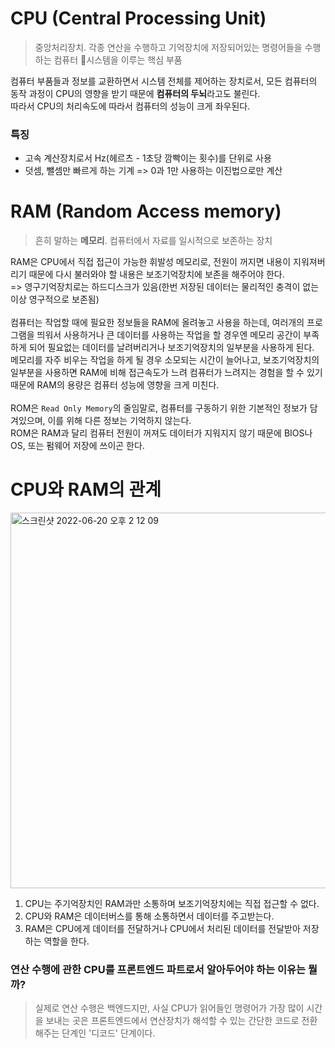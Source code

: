 # CPU (Central Processing Unit)

> 중앙처리장치. 각종 연산을 수행하고 기억장치에 저장되어있는 명령어들을 수행하는 컴퓨터 시스템을 이루는 핵심 부품

컴퓨터 부품들과 정보를 교환하면서 시스템 전체를 제어하는 장치로서, 모든 컴퓨터의 동작 과정이 CPU의 영향을 받기 때문에 **컴퓨터의 두뇌**라고도 불린다.<br />
따라서 CPU의 처리속도에 따라서 컴퓨터의 성능이 크게 좌우된다.

### 특징

- 고속 계산장치로서 Hz(헤르츠 - 1초당 깜빡이는 횟수)를 단위로 사용
- 덧셈, 뺄셈만 빠르게 하는 기계 => 0과 1만 사용하는 이진법으로만 계산

# RAM (Random Access memory)

> 흔히 말하는 **메모리**. 컴퓨터에서 자료를 일시적으로 보존하는 장치

RAM은 CPU에서 직접 접근이 가능한 휘발성 메모리로, 전원이 꺼지면 내용이 지워져버리기 때문에 다시 불러와야 할 내용은 보조기억장치에 보존을 해주어야 한다.<br />
=> 영구기억장치로는 하드디스크가 있음(한번 저장된 데이터는 물리적인 충격이 없는 이상 영구적으로 보존됨)<br />
<br />
컴퓨터는 작업할 때에 필요한 정보들을 RAM에 올려놓고 사용을 하는데, 여러개의 프로그램을 띄워서 사용하거나 큰 데이터를 사용하는 작업을 할 경우엔 메모리 공간이 부족하게 되어 필요없는 데이터를 날려버리거나 보조기억장치의 일부분을 사용하게 된다.
<br />
메모리를 자주 비우는 작업을 하게 될 경우 소모되는 시간이 늘어나고, 보조기억장치의 일부분을 사용하면 RAM에 비해 접근속도가 느려 컴퓨터가 느려지는 경험을 할 수 있기 때문에 RAM의 용량은 컴퓨터 성능에 영향을 크게 미친다.<br />
<br />
ROM은 `Read Only Memory`의 줄임말로, 컴퓨터를 구동하기 위한 기본적인 정보가 담겨있으며, 이를 위해 다른 정보는 기억하지 않는다.<br />
ROM은 RAM과 달리 컴퓨터 전원이 꺼져도 데이터가 지워지지 않기 때문에 BIOS나 OS, 또는 펌웨어 저장에 쓰이곤 한다.

# CPU와 RAM의 관계

<img width="601" alt="스크린샷 2022-06-20 오후 2 12 09" src="https://user-images.githubusercontent.com/58814562/174529710-0e135c00-cf05-4bd8-a242-0670c6397e79.png">

1. CPU는 주기억장치인 RAM과만 소통하며 보조기억장치에는 직접 접근할 수 없다.
2. CPU와 RAM은 데이터버스를 통해 소통하면서 데이터를 주고받는다.
3. RAM은 CPU에게 데이터를 전달하거나 CPU에서 처리된 데이터를 전달받아 저장하는 역할을 한다.

### 연산 수행에 관한 CPU를 프론트엔드 파트로서 알아두어야 하는 이유는 뭘까?

> 실제로 연산 수행은 백엔드지만, 사실 CPU가 읽어들인 명령어가 가장 많이 시간을 보내는 곳은 프론트엔드에서 연산장치가 해석할 수 있는 간단한 코드로 전환해주는 단계인 '디코드' 단계이다.
